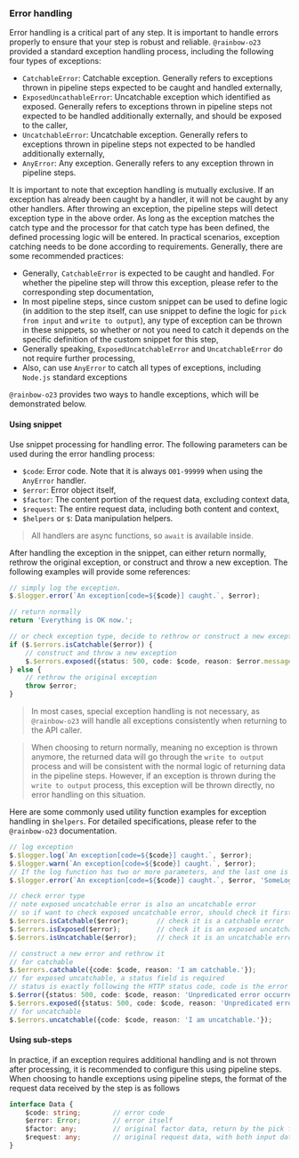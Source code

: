 ### Error handling

Error handling is a critical part of any step. It is important to handle errors properly to ensure that your step is robust
and reliable. `@rainbow-o23` provided a standard exception handling process, including the following four types of exceptions:

- `CatchableError`: Catchable exception. Generally refers to exceptions thrown in pipeline steps expected to be caught and handled
  externally,
- `ExposedUncathableError`: Uncatchable exception which identified as exposed. Generally refers to exceptions thrown in pipeline steps not
  expected to be handled additionally externally, and should be exposed to the caller,
- `UncatchableError`: Uncatchable exception. Generally refers to exceptions thrown in pipeline steps not expected to be handled additionally
  externally,
- `AnyError`: Any exception. Generally refers to any exception thrown in pipeline steps.

It is important to note that exception handling is mutually exclusive. If an exception has already been caught by a handler, it will not be
caught by any other handlers. After throwing an exception, the pipeline steps will detect exception type in the above order. As long as the
exception matches the catch type and the processor for that catch type has been defined, the defined processing logic will be entered. In
practical scenarios, exception catching needs to be done according to requirements. Generally, there are some recommended practices:

- Generally, `CatchableError` is expected to be caught and handled. For whether the pipeline step will throw this exception, please refer to
  the corresponding step documentation,
- In most pipeline steps, since custom snippet can be used to define logic (in addition to the step itself, can use snippet to
  define the logic for `pick from input` and `write to output`), any type of exception can be thrown in these snippets, so whether or not
  you need to catch it depends on the specific definition of the custom snippet for this step,
- Generally speaking, `ExposedUncatchableError` and `UncatchableError` do not require further processing,
- Also, can use `AnyError` to catch all types of exceptions, including `Node.js` standard exceptions

`@rainbow-o23` provides two ways to handle exceptions, which will be demonstrated below.

#### Using snippet

Use snippet processing for handling error. The following parameters can be used during the error handling process:

- `$code`: Error code. Note that it is always `O01-99999` when using the `AnyError` handler.
- `$error`: Error object itself,
- `$factor`: The content portion of the request data, excluding context data,
- `$request`: The entire request data, including both content and context,
- `$helpers` or `$`: Data manipulation helpers.

> All handlers are async functions, so `await` is available inside.

After handling the exception in the snippet, can either return normally, rethrow the original exception, or construct and throw a new
exception. The following examples will provide some references:

```ts
// simply log the exception.
$.$logger.error(`An exception[code=${$code}] caught.`, $error);

// return normally
return 'Everything is OK now.';

// or check exception type, decide to rethrow or construct a new exception
if ($.$errors.isCatchable($error)) {
	// construct and throw a new exception
	$.$errors.exposed({status: 500, code: $code, reason: $error.message});
} else {
	// rethrow the original exception
	throw $error;
}
```

> In most cases, special exception handling is not necessary, as `@rainbow-o23` will handle all exceptions consistently when returning to
> the API caller.

> When choosing to return normally, meaning no exception is thrown anymore, the returned data will go through the `write to output` process
> and will be consistent with the normal logic of returning data in the pipeline steps. However, if an exception is thrown during
> the `write to output` process, this exception will be thrown directly, no error handling on this situation.

Here are some commonly used utility function examples for exception handling in `$helpers`. For detailed specifications, please refer to
the `@rainbow-o23` documentation.

```ts
// log exception
$.$logger.log(`An exception[code=${$code}] caught.`, $error);
$.$logger.warn(`An exception[code=${$code}] caught.`, $error);
// If the log function has two or more parameters, and the last one is a string, then the last parameter will be used as the log category
$.$logger.error(`An exception[code=${$code}] caught.`, $error, 'SomeLogCategory');

// check error type
// note exposed uncatchable error is also an uncatchable error
// so if want to check exposed uncatchable error, should check it first
$.$errors.isCatchable($error);       // check it is a catchable error
$.$errors.isExposed($error);         // check it is an exposed uncatchable error
$.$errors.isUncatchable($error);     // check it is an uncatchable error

// construct a new error and rethrow it
// for catchable
$.$errors.catchable({code: $code, reason: 'I am catchable.'});
// for exposed uncatchable, a status field is required
// status is exactly following the HTTP status code, code is the error code, reason is the error message
$.$error({status: 500, code: $code, reason: 'Unpredicated error occurred.'});
$.$errors.exposed({status: 500, code: $code, reason: 'Unpredicated error occurred.'});
// for uncatchable
$.$errors.uncatchable({code: $code, reason: 'I am uncatchable.'});
```

#### Using sub-steps

In practice, if an exception requires additional handling and is not thrown after processing, it is recommended to configure this using
pipeline steps. When choosing to handle exceptions using pipeline steps, the format of the request data received by the step is as follows

```ts
interface Data {
	$code: string;        // error code 
	$error: Error;        // error itself 
	$factor: any;         // original factor data, return by the pick from input process
	$request: any;        // original request data, with both input data and pipeline context
}
```

